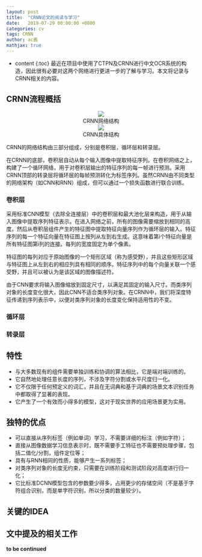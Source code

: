 ```yaml
---
layout: post
title:  "CRNN论文的阅读与学习"
date:   2019-07-29 00:00:00 +0800
categories: cv
tags: CRNN
author: ac酱
mathjax: true
---
```


* content
{:toc}
最近在项目中使用了CTPN及CRNN进行中文OCR系统的构造，因此很有必要对这两个网络进行更进一步的了解与学习。本文将记录与CRNN相关的内容。



## CRNN流程概括

<center>
<img src="https://raw.githubusercontent.com/changwh/changwh.github.io/master/_posts/res/2019-07-29-crnn-paper-reading/architecture.jpg" />
<div>CRNN网络结构</div>
</center>

<center>
<img src="https://raw.githubusercontent.com/changwh/changwh.github.io/master/_posts/res/2019-07-29-crnn-paper-reading/config_summary.jpg" />
<div>CRNN具体结构</div>
</center>

CRNN的网络结构由三部分组成，分别是卷积层，循环层和转录层。

在CRNN的底部，卷积层自动从每个输入图像中提取特征序列。在卷积网络之上，构建了一个循环网络，用于对卷积层输出的特征序列的每一帧进行预测。采用CRNN顶部的转录层将循环层的每帧预测转化为标签序列。虽然CRNN由不同类型的网络架构（如CNN和RNN）组成，但可以通过一个损失函数进行联合训练。

### 卷积层

采用标准CNN模型（去除全连接层）中的卷积层和最大池化层来构造，用于从输入图像中提取序列特征表示。在进入网络之前，所有的图像需要缩放到相同的高度。然后从卷积层组件产生的特征图中提取特征向量序列作为循环层的输入。特征序列的每一个特征向量在特征图上按列从左到右生成。这意味着第i个特征向量是所有特征图第i列的连接。每列的宽度固定为单个像素。

特征图的每列对应于原始图像的一个矩形区域（称为感受野），并且这些矩形区域与特征图上从左到右的相应列具有相同的顺序。特征序列中的每个向量关联一个感受野，并且可以被认为是该区域的图像描述符。

由于CNN要求将输入图像缩放到固定尺寸，以满足其固定的输入尺寸。而类序列对象的长度变化很大，因此CNN不适合类序列对象。在CRNN中，我们将深度特征传递到序列表示中，以便对类序列对象的长度变化保持适用性的不变。

### 循环层

### 转录层

## 特性

* 与大多数现有的组件需要单独训练和协调的算法相比，它是端对端训练的。
* 它自然地处理任意长度的序列，不涉及字符分割或水平尺度归一化。
* 它不仅限于任何预定义的词汇，并且在无词典和基于词典的场景文本识别任务中都取得了显著的表现。
* 它产生了一个有效而小得多的模型，这对于现实世界的应用场景更为实用。

## 独特的优点

* 可以直接从序列标签（例如单词）学习，不需要详细的标注（例如字符）；
* 直接从图像数据学习信息表示时，既不需要手工特征也不需要预处理步骤，包括二值化/分割，组件定位等；
* 具有与RNN相同的性质，能够产生一系列标签；
* 对类序列对象的长度无约束，只需要在训练阶段和测试阶段对高度进行归一化；
* 它比标准DCNN模型包含的参数要少得多，占用更少的存储空间（不是基于字符组合识别，而是单字符识别，所以分类的数量较少）。

## 关键的IDEA


## 文中提及的相关工作


**to be continued**
